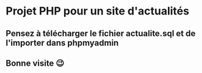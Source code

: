 # Projet PHP pour un site d'actualités
## Pensez à télécharger le fichier actualite.sql et de l'importer dans phpmyadmin


## Bonne visite 😉
